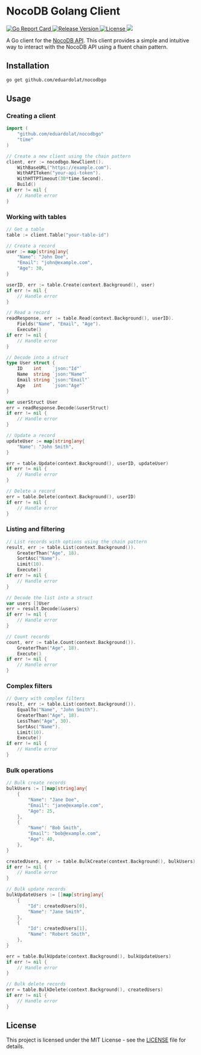 # NocoDB Golang Client

<p>
  <a href="https://goreportcard.com/report/eduardolat/nocodbgo">
    <img src="https://goreportcard.com/badge/eduardolat/nocodbgo" alt="Go Report Card"/>
  </a>
  <a href="https://github.com/eduardolat/nocodbgo/releases/latest">
    <img src="https://img.shields.io/github/release/eduardolat/nocodbgo.svg" alt="Release Version"/>
  </a>
  <a href="LICENSE">
    <img src="https://img.shields.io/github/license/eduardolat/nocodbgo.svg" alt="License"/>
  </a>
  <a href="https://github.com/eduardolat/nocodbgo">
    <img src="https://img.shields.io/github/stars/eduardolat/nocodbgo?style=flat&label=github+stars"/>
  </a>
</p>

A Go client for the
[NocoDB API](https://docs.nocodb.com/developer-resources/rest-APIs/overview).
This client provides a simple and intuitive way to interact with the NocoDB API
using a fluent chain pattern.

## Installation

```bash
go get github.com/eduardolat/nocodbgo
```

## Usage

### Creating a client

```go
import (
    "github.com/eduardolat/nocodbgo"
    "time"
)

// Create a new client using the chain pattern
client, err := nocodbgo.NewClient().
    WithBaseURL("https://example.com").
    WithAPIToken("your-api-token").
    WithHTTPTimeout(30*time.Second).
    Build()
if err != nil {
    // Handle error
}
```

### Working with tables

```go
// Get a table
table := client.Table("your-table-id")

// Create a record
user := map[string]any{
    "Name": "John Doe",
    "Email": "john@example.com",
    "Age": 30,
}

userID, err := table.Create(context.Background(), user)
if err != nil {
    // Handle error
}

// Read a record
readResponse, err := table.Read(context.Background(), userID).
    Fields("Name", "Email", "Age").
    Execute()
if err != nil {
    // Handle error
}

// Decode into a struct
type User struct {
    ID    int    `json:"Id"`
    Name  string `json:"Name"`
    Email string `json:"Email"`
    Age   int    `json:"Age"`
}

var userStruct User
err = readResponse.Decode(&userStruct)
if err != nil {
    // Handle error
}

// Update a record
updateUser := map[string]any{
    "Name": "John Smith",
}

err = table.Update(context.Background(), userID, updateUser)
if err != nil {
    // Handle error
}

// Delete a record
err = table.Delete(context.Background(), userID)
if err != nil {
    // Handle error
}
```

### Listing and filtering

```go
// List records with options using the chain pattern
result, err := table.List(context.Background()).
    GreaterThan("Age", 18).
    SortAsc("Name").
    Limit(10).
    Execute()
if err != nil {
    // Handle error
}

// Decode the list into a struct
var users []User
err = result.Decode(&users)
if err != nil {
    // Handle error
}

// Count records
count, err := table.Count(context.Background()).
    GreaterThan("Age", 18).
    Execute()
if err != nil {
    // Handle error
}
```

### Complex filters

```go
// Query with complex filters
result, err := table.List(context.Background()).
    EqualTo("Name", "John Smith").
    GreaterThan("Age", 18).
    LessThan("Age", 30).
    SortAsc("Name").
    Limit(10).
    Execute()
if err != nil {
    // Handle error
}
```

### Bulk operations

```go
// Bulk create records
bulkUsers := []map[string]any{
    {
        "Name": "Jane Doe",
        "Email": "jane@example.com",
        "Age": 25,
    },
    {
        "Name": "Bob Smith",
        "Email": "bob@example.com",
        "Age": 40,
    },
}

createdUsers, err := table.BulkCreate(context.Background(), bulkUsers)
if err != nil {
    // Handle error
}

// Bulk update records
bulkUpdateUsers := []map[string]any{
    {
        "Id": createdUsers[0],
        "Name": "Jane Smith",
    },
    {
        "Id": createdUsers[1],
        "Name": "Robert Smith",
    },
}

err = table.BulkUpdate(context.Background(), bulkUpdateUsers)
if err != nil {
    // Handle error
}

// Bulk delete records
err = table.BulkDelete(context.Background(), createdUsers)
if err != nil {
    // Handle error
}
```

## License

This project is licensed under the MIT License - see the [LICENSE](LICENSE) file
for details.
